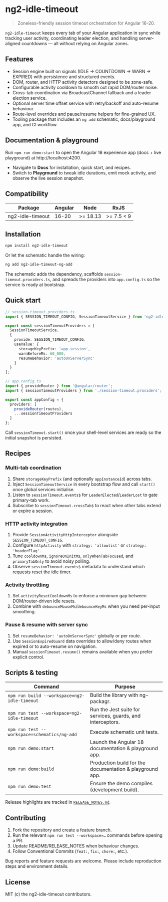 ﻿# ng2-idle-timeout

> Zoneless-friendly session timeout orchestration for Angular 16-20.

`ng2-idle-timeout` keeps every tab of your Angular application in sync while tracking user activity, coordinating
leader election, and handling server-aligned countdowns — all without relying on Angular zones.

## Features
- Session engine built on signals (IDLE -> COUNTDOWN -> WARN -> EXPIRED) with persistence and structured events.
- DOM, router, and HTTP activity detectors designed to be zone-safe.
- Configurable activity cooldown to smooth out rapid DOM/router noise.
- Cross-tab coordination via BroadcastChannel fallback and a leader election service.
- Optional server time offset service with retry/backoff and auto-resume behaviour.
- Route-level overrides and pause/resume helpers for fine-grained UX.
- Tooling package that includes an `ng add` schematic, docs/playground app, and CI workflow.

## Documentation & playground
Run `npm run demo:start` to open the Angular 18 experience app (docs + live playground) at http://localhost:4200.

- Navigate to **Docs** for installation, quick start, and recipes.
- Switch to **Playground** to tweak idle durations, emit mock activity, and observe the live session snapshot.

## Compatibility
| Package | Angular | Node | RxJS |
|---------|---------|------|------|
| ng2-idle-timeout | 16-20 | >= 18.13 | >= 7.5 < 9 |

## Installation
```bash
npm install ng2-idle-timeout
```
Or let the schematic handle the wiring:
```bash
ng add ng2-idle-timeout-ng-add
```
The schematic adds the dependency, scaffolds `session-timeout.providers.ts`, and spreads the providers into
`app.config.ts` so the service is ready at bootstrap.

## Quick start
```ts
// session-timeout.providers.ts
import { SESSION_TIMEOUT_CONFIG, SessionTimeoutService } from 'ng2-idle-timeout';

export const sessionTimeoutProviders = [
  SessionTimeoutService,
  {
    provide: SESSION_TIMEOUT_CONFIG,
    useValue: {
      storageKeyPrefix: 'app-session',
      warnBeforeMs: 60_000,
      resumeBehavior: 'autoOnServerSync'
    }
  }
];
```
```ts
// app.config.ts
import { provideRouter } from '@angular/router';
import { sessionTimeoutProviders } from './session-timeout.providers';

export const appConfig = {
  providers: [
    provideRouter(routes),
    ...sessionTimeoutProviders
  ]
};
```
Call `sessionTimeout.start()` once your shell-level services are ready so the initial snapshot is persisted.

## Recipes
### Multi-tab coordination
1. Share `storageKeyPrefix` (and optionally `appInstanceId`) across tabs.
2. Inject `SessionTimeoutService` in every bootstrap flow and call `start()` once global services initialise.
3. Listen to `sessionTimeout.events$` for `LeaderElected`/`LeaderLost` to gate primary-tab work.
4. Subscribe to `sessionTimeout.crossTab$` to react when other tabs extend or expire a session.

### HTTP activity integration
1. Provide `SessionActivityHttpInterceptor` alongside `SESSION_TIMEOUT_CONFIG`.
2. Configure `httpActivity` with `strategy: 'allowlist'` or `strategy: 'headerFlag'`.
3. Tune `cooldownMs`, `ignoreOnInitMs`, `onlyWhenTabFocused`, and `primaryTabOnly` to avoid noisy polling.
4. Observe `sessionTimeout.events$` metadata to understand which requests reset the idle timer.

### Activity throttling
1. Set `activityResetCooldownMs` to enforce a minimum gap between DOM/router-driven idle resets.
2. Combine with `debounceMouseMs`/`debounceKeyMs` when you need per-input smoothing.

### Pause & resume with server sync
1. Set `resumeBehavior: 'autoOnServerSync'` globally or per route.
2. Use `SessionExpiredGuard` data overrides to allow/deny routes when expired or to auto-resume on navigation.
3. Manual `sessionTimeout.resume()` remains available when you prefer explicit control.

## Scripts & testing
| Command | Purpose |
|---------|---------|
| `npm run build --workspace=ng2-idle-timeout` | Build the library with ng-packagr. |
| `npm run test --workspace=ng2-idle-timeout` | Run the Jest suite for services, guards, and interceptors. |
| `npm run test --workspace=schematics/ng-add` | Execute schematic unit tests. |
| `npm run demo:start` | Launch the Angular 18 documentation & playground app. |
| `npm run demo:build` | Production build for the documentation & playground app. |
| `npm run demo:test` | Ensure the demo compiles (development build). |

Release highlights are tracked in [`RELEASE_NOTES.md`](./RELEASE_NOTES.md).

## Contributing
1. Fork the repository and create a feature branch.
2. Run the relevant `npm run test --workspace=…` commands before opening a PR.
3. Update README/RELEASE_NOTES when behaviour changes.
4. Follow Conventional Commits (`feat:`, `fix:`, `chore:`, etc.).

Bug reports and feature requests are welcome. Please include reproduction steps and environment details.

## License
MIT (c) the ng2-idle-timeout contributors.
